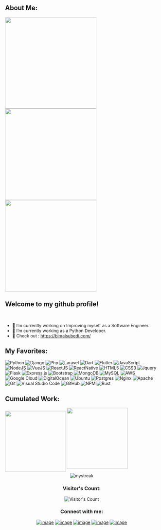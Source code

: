 ## About Me:
<img align="left" src="https://gist.githubusercontent.com/vininjr/d29bb07bdadb41e4b0923bc8fa748b1a/raw/88f20c9d749d756be63f22b09f3c4ac570bc5101/programming.gif" width="300"/>
<img src="https://img.shields.io/badge/-Bimal%20Subedi-black?style=social&logo=python" width="300" />
<img src="https://img.shields.io/badge/-Web%20Developer-black?style=flat&logo=" width="300" />

## Welcome to my github profile!
<br/>

- 🔭 I’m currently working on Improving myself as a Software Engineer.
- 🌱 I’m currently working as a Python Developer.
- 💬 Check out : https://bimalsubedi.com/

## My Favorites:
![Python](https://img.shields.io/badge/python-%233776AB.svg?style=for-the-badge&logo=python&logoColor=white)
![Django](https://img.shields.io/badge/django-%23092E20.svg?style=for-the-badge&logo=django&logoColor=white)
![Php](https://img.shields.io/badge/php-%23777BB4.svg?style=for-the-badge&logo=php&logoColor=white)
![Laravel](https://img.shields.io/badge/laravel-%23FF2D20.svg?style=for-the-badge&logo=laravel&logoColor=white)
![Dart](https://img.shields.io/badge/dart-%230175C2.svg?style=for-the-badge&logo=dart&logoColor=white)
![Flutter](https://img.shields.io/badge/Flutter%20-%2302569B.svg?style=for-the-badge&logo=flutter&logoColor=white) 
![JavaScript](https://img.shields.io/badge/javascript-%23323330.svg?style=for-the-badge&logo=javascript&logoColor=%23F7DF1E) 
![NodeJS](https://img.shields.io/badge/node.js-%2343853D.svg?style=for-the-badge&logo=node.js&logoColor=white) 
![VueJS](https://img.shields.io/badge/vuejs%20-%2335495e.svg?style=for-the-badge&logo=vue.js&logoColor=white) 
![ReactJS](https://img.shields.io/badge/react%20-%2320232a.svg?style=for-the-badge&logo=react&logoColor=white) 
![ReactNative](https://img.shields.io/badge/react_native%20-%2320232a?style=for-the-badge&logo=react&logoColor=white) 
![HTML5](https://img.shields.io/badge/html5-%23E34F26.svg?style=for-the-badge&logo=html5&logoColor=white) 
![CSS3](https://img.shields.io/badge/css3-%23E34F26.svg?style=for-the-badge&logo=css3&logoColor=white) 
![Jquery](https://img.shields.io/badge/jquery%20-%230769AD.svg?style=for-the-badge&logo=jquery&logoColor=white) 
![Flask](https://img.shields.io/badge/flask%20-%23000.svg?style=for-the-badge&logo=flask&logoColor=white)
![Express.js](https://img.shields.io/badge/express.js-%23404d59.svg?style=for-the-badge&logo=express&logoColor=%2361DAFB) 
![Bootstrap](https://img.shields.io/badge/bootstrap-%23563D7C.svg?style=for-the-badge&logo=bootstrap&logoColor=white) 
![MongoDB](https://img.shields.io/badge/MongoDB-%234ea94b.svg?style=for-the-badge&logo=mongodb&logoColor=white) 
![MySQL](https://img.shields.io/badge/mysql-%2300f.svg?style=for-the-badge&logo=mysql&logoColor=white) 
![AWS](https://img.shields.io/badge/AWS-%23FF9900.svg?style=for-the-badge&logo=amazon-aws&logoColor=white) 
![Google Cloud](https://img.shields.io/badge/GoogleCloud-%234285F4.svg?style=for-the-badge&logo=google-cloud&logoColor=white) 
![DigitalOcean](https://img.shields.io/badge/DigitalOcean-%230167ff.svg?style=for-the-badge&logo=digitalOcean&logoColor=white)
![Ubuntu](https://img.shields.io/badge/Ubuntu-E95420?style=for-the-badge&logo=ubuntu&logoColor=white)
![Postgres](https://img.shields.io/badge/postgres-%23316192.svg?style=for-the-badge&logo=postgresql&logoColor=white)
![Nginx](https://img.shields.io/badge/nginx-%23009639.svg?style=for-the-badge&logo=nginx&logoColor=white) 
![Apache](https://img.shields.io/badge/apache-%23D42029.svg?style=for-the-badge&logo=apache&logoColor=white) 
![Git](https://img.shields.io/badge/git-%23F05033.svg?style=for-the-badge&logo=git&logoColor=white) 
![Visual Studio Code](https://img.shields.io/badge/VisualStudioCode-0078d7.svg?style=for-the-badge&logo=visual-studio-code&logoColor=white) 
![GitHub](https://img.shields.io/badge/github-%23121011.svg?style=for-the-badge&logo=github&logoColor=white) 
![NPM](https://img.shields.io/badge/NPM-%23000000.svg?style=for-the-badge&logo=npm&logoColor=white) 
![Rust](https://img.shields.io/badge/rust-%23000000.svg?style=for-the-badge&logo=rust&logoColor=white) 

 ## Cumulated Work:
<img align="left" style="margin-top: 10px" src="https://github-readme-stats.vercel.app/api?username=subedibimal&theme=midnight-purple&count_private=true&show_icons=true" height=200>  
<img src="https://github-readme-stats.vercel.app/api/top-langs/?username=subedibimal&langs_count=3&theme=midnight-purple&show_icons=true&hide=html,css,glsl" height=200 width="auto">

<p align="center">
<img src="https://github-readme-streak-stats.herokuapp.com/?user=subedibimal&theme=tokyonight" alt="mystreak"/>
</p>

<h3 align="center">Visitor's Count:</h3>
<div align="center">
  
 ![Visitor's Count](https://profile-counter.glitch.me/%7Bsubedibimal%7D/count.svg)
 
</div>

<h3 align="center">Connect with me:</h3>
<div align="center">
 
[![image](https://img.shields.io/badge/Facebook-3b5998?style=for-the-badge&logo=Facebook&logoColor=white)](https://www.facebook.com/bimalsubedi4/)
[![image](https://img.shields.io/badge/LinkedIn-0077B5?style=for-the-badge&logo=linkedin&logoColor=white)](https://www.linkedin.com/in/bimalsubedi/)
[![image](https://img.shields.io/badge/Instagram-E4405F?style=for-the-badge&logo=instagram&logoColor=white)](https://www.instagram.com/bimalsubedi_/)
[![image](https://img.shields.io/badge/Twitter-1DA1F2?style=for-the-badge&logo=twitter&logoColor=white)](https://twitter.com/bimalsubedi16)
[![image](https://img.shields.io/badge/Gmail-D14836?style=for-the-badge&logo=gmail&logoColor=white)](mailto:bimalsubedi04@gmail.com)
  
</div>
